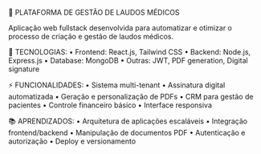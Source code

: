 🏥 PLATAFORMA DE GESTÃO DE LAUDOS MÉDICOS

Aplicação web fullstack desenvolvida para automatizar e otimizar 
o processo de criação e gestão de laudos médicos.

🔧 TECNOLOGIAS:
• Frontend: React.js, Tailwind CSS
• Backend: Node.js, Express.js
• Database: MongoDB
• Outras: JWT, PDF generation, Digital signature

⚡ FUNCIONALIDADES:
• Sistema multi-tenant
• Assinatura digital automatizada
• Geração e personalização de PDFs
• CRM para gestão de pacientes
• Controle financeiro básico
• Interface responsiva

📚 APRENDIZADOS:
• Arquitetura de aplicações escaláveis
• Integração frontend/backend
• Manipulação de documentos PDF
• Autenticação e autorização
• Deploy e versionamento
